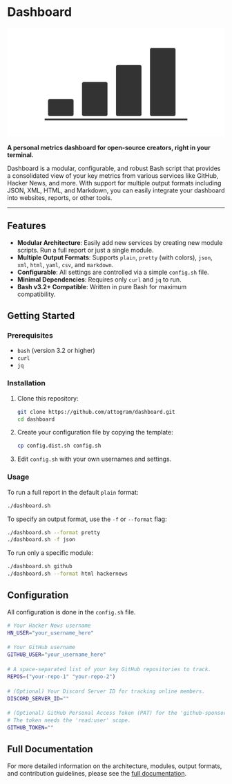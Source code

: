 # Dashboard

![Dashboard Logo](./docs/logos/logo.svg)

**A personal metrics dashboard for open-source creators, right in your terminal.**

Dashboard is a modular, configurable, and robust Bash script that provides a consolidated view of your key metrics from various services like GitHub, Hacker News, and more. With support for multiple output formats including JSON, XML, HTML, and Markdown, you can easily integrate your dashboard into websites, reports, or other tools.

---

## Features

- **Modular Architecture**: Easily add new services by creating new module scripts. Run a full report or just a single module.
- **Multiple Output Formats**: Supports `plain`, `pretty` (with colors), `json`, `xml`, `html`, `yaml`, `csv`, and `markdown`.
- **Configurable**: All settings are controlled via a simple `config.sh` file.
- **Minimal Dependencies**: Requires only `curl` and `jq` to run.
- **Bash v3.2+ Compatible**: Written in pure Bash for maximum compatibility.

## Getting Started

### Prerequisites

- `bash` (version 3.2 or higher)
- `curl`
- `jq`

### Installation

1.  Clone this repository:

    ```bash
    git clone https://github.com/attogram/dashboard.git
    cd dashboard
    ```

2.  Create your configuration file by copying the template:

    ```bash
    cp config.dist.sh config.sh
    ```

3.  Edit `config.sh` with your own usernames and settings.

### Usage

To run a full report in the default `plain` format:

```bash
./dashboard.sh
```

To specify an output format, use the `-f` or `--format` flag:

```bash
./dashboard.sh --format pretty
./dashboard.sh -f json
```

To run only a specific module:

```bash
./dashboard.sh github
./dashboard.sh --format html hackernews
```

## Configuration

All configuration is done in the `config.sh` file.

```bash
# Your Hacker News username
HN_USER="your_username_here"

# Your GitHub username
GITHUB_USER="your_username_here"

# A space-separated list of your key GitHub repositories to track.
REPOS=("your-repo-1" "your-repo-2")

# (Optional) Your Discord Server ID for tracking online members.
DISCORD_SERVER_ID=""

# (Optional) GitHub Personal Access Token (PAT) for the 'github-sponsors' module.
# The token needs the 'read:user' scope.
GITHUB_TOKEN=""
```

## Full Documentation

For more detailed information on the architecture, modules, output formats, and contribution guidelines, please see the [full documentation](./docs/README.md).
